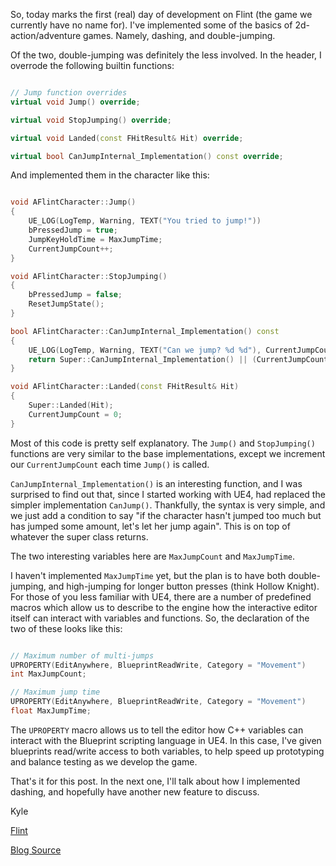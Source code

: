 So, today marks the first (real) day of development on Flint (the game we currently have no name for).  I've implemented some of the basics of 2d-action/adventure games.  Namely, dashing, and double-jumping.

Of the two, double-jumping was definitely the less involved.  In the header, I overrode the following builtin functions:

```cpp

// Jump function overrides
virtual void Jump() override;

virtual void StopJumping() override;

virtual void Landed(const FHitResult& Hit) override;

virtual bool CanJumpInternal_Implementation() const override;
```

And implemented them in the character like this:

```cpp

void AFlintCharacter::Jump()
{
	UE_LOG(LogTemp, Warning, TEXT("You tried to jump!"))
	bPressedJump = true;
	JumpKeyHoldTime = MaxJumpTime;
	CurrentJumpCount++;
}

void AFlintCharacter::StopJumping()
{
	bPressedJump = false;
	ResetJumpState();
}

bool AFlintCharacter::CanJumpInternal_Implementation() const
{
	UE_LOG(LogTemp, Warning, TEXT("Can we jump? %d %d"), CurrentJumpCount, MaxJumpCount)
	return Super::CanJumpInternal_Implementation() || (CurrentJumpCount < MaxJumpCount &&    CurrentJumpCount > 0);
}

void AFlintCharacter::Landed(const FHitResult& Hit)
{
	Super::Landed(Hit);
	CurrentJumpCount = 0;
}
```

Most of this code is pretty self explanatory.  The `Jump()` and `StopJumping()` functions are very similar to the base implementations, except we increment our `CurrentJumpCount` each time `Jump()` is called.

`CanJumpInternal_Implementation()` is an interesting function, and I was surprised to find out that, since I started working with UE4, had replaced the simpler implementation `CanJump()`.  Thankfully, the syntax is very simple, and we just add a condition to say "if the character hasn't jumped too much but has jumped some amount, let's let her jump again".  This is on top of whatever the super class returns.

The two interesting variables here are `MaxJumpCount` and `MaxJumpTime`.

I haven't implemented `MaxJumpTime` yet, but the plan is to have both double-jumping, and high-jumping for longer button presses (think Hollow Knight). For those of you less familiar with UE4, there are a number of predefined macros which allow us to describe to the engine how the interactive editor itself can interact with variables and functions.  So, the declaration of the two of these looks like this:

```cpp

// Maximum number of multi-jumps
UPROPERTY(EditAnywhere, BlueprintReadWrite, Category = "Movement")
int MaxJumpCount;

// Maximum jump time
UPROPERTY(EditAnywhere, BlueprintReadWrite, Category = "Movement")
float MaxJumpTime;

```

The `UPROPERTY` macro allows us to tell the editor how C++ variables can interact with the Blueprint scripting language in UE4.  In this case, I've given blueprints read/write access to both variables, to help speed up prototyping and balance testing as we develop the game.

That's it for this post.  In the next one, I'll talk about how I implemented dashing, and hopefully have another new feature to discuss.

Kyle

[Flint](https://kpitzen.github.io/Flint/)

[Blog Source](https://github.com/kpitzen/kpitzen.github.io)

